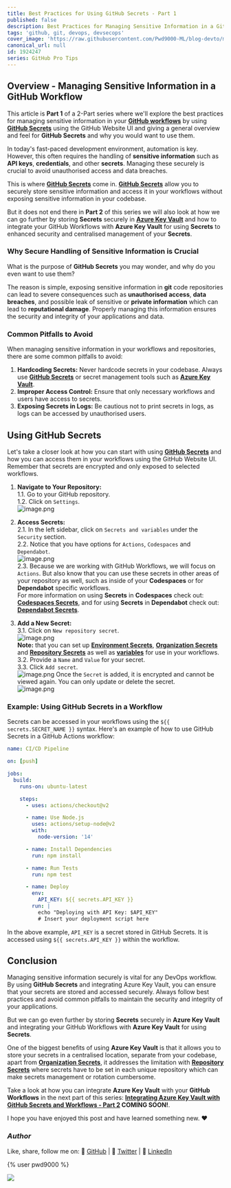 ```yaml
---
title: Best Practices for Using GitHub Secrets - Part 1
published: false
description: Best Practices for Managing Sensitive Information in a GitHub Workflow
tags: 'github, git, devops, devsecops'
cover_image: 'https://raw.githubusercontent.com/Pwd9000-ML/blog-devto/main/posts/2024/GitHub-Secrets-Best-Practise/assets/main-gh-tips.png'
canonical_url: null
id: 1924247
series: GitHub Pro Tips
---
```


## Overview - Managing Sensitive Information in a GitHub Workflow

This article is **Part 1** of a 2-Part series where we'll explore the best practices for managing sensitive information in your **[GitHub workflows](https://docs.github.com/en/actions/using-workflows/about-workflows?wt.mc_id=DT-MVP-5004771)** by using **[GitHub Secrets](https://docs.github.com/en/actions/security-guides/using-secrets-in-github-actions#about-secrets?wt.mc_id=DT-MVP-5004771)** using the GitHub Website UI and giving a general overview and feel for **GitHub Secrets** and why you would want to use them.

In today's fast-paced development environment, automation is key. However, this often requires the handling of **sensitive information** such as **API keys**, **credentials**, and other **secrets**. Managing these securely is crucial to avoid unauthorised access and data breaches.

This is where **[GitHub Secrets](https://docs.github.com/en/actions/security-guides/using-secrets-in-github-actions#about-secrets?wt.mc_id=DT-MVP-5004771)** come in. **[GitHub Secrets](https://docs.github.com/en/actions/security-guides/using-secrets-in-github-actions#about-secrets?wt.mc_id=DT-MVP-5004771)** allow you to securely store sensitive information and access it in your workflows without exposing sensitive information in your codebase.

But it does not end there in **Part 2** of this series we will also look at how we can go further by storing **Secrets** securely in **[Azure Key Vault](https://learn.microsoft.com/en-us/azure/key-vault/general/basic-concepts?wt.mc_id=DT-MVP-5004771)** and how to integrate your GitHub Workflows with **Azure Key Vault** for using **Secrets** to enhanced security and centralised management of your **Secrets**.

### Why Secure Handling of Sensitive Information is Crucial

What is the purpose of **GitHub Secrets** you may wonder, and why do you even want to use them?

The reason is simple, exposing sensitive information in **git** code repositories can lead to severe consequences such as **unauthorised access**, **data breaches**, and possible leak of sensitive or **private information** which can lead to **reputational damage**. Properly managing this information ensures the security and integrity of your applications and data.

### Common Pitfalls to Avoid

When managing sensitive information in your workflows and repositories, there are some common pitfalls to avoid:

1. **Hardcoding Secrets:** Never hardcode secrets in your codebase. Always use **[GitHub Secrets](https://docs.github.com/en/actions/security-guides/using-secrets-in-github-actions#about-secrets?wt.mc_id=DT-MVP-5004771)** or secret management tools such as **[Azure Key Vault](https://learn.microsoft.com/en-us/azure/key-vault/general/basic-concepts?wt.mc_id=DT-MVP-5004771)**.
2. **Improper Access Control:** Ensure that only necessary workflows and users have access to secrets.
3. **Exposing Secrets in Logs:** Be cautious not to print secrets in logs, as logs can be accessed by unauthorised users.

## Using GitHub Secrets

Let's take a closer look at how you can start with using **[GitHub Secrets](https://docs.github.com/en/actions/security-guides/using-secrets-in-github-actions#about-secrets?wt.mc_id=DT-MVP-5004771)** and how you can access them in your workflows using the GitHub Website UI. Remember that secrets are encrypted and only exposed to selected workflows.

1. **Navigate to Your Repository:**  
   1.1. Go to your GitHub repository.  
   1.2. Click on `Settings`.  
   ![image.png](https://raw.githubusercontent.com/Pwd9000-ML/blog-devto/main/posts/2024/GitHub-Secrets-Best-Practise/assets/1-settings.png)

2. **Access Secrets:**  
   2.1. In the left sidebar, click on `Secrets and variables` under the `Security` section.  
   2.2. Notice that you have options for `Actions`, `Codespaces` and `Dependabot`.  
   ![image.png](https://raw.githubusercontent.com/Pwd9000-ML/blog-devto/main/posts/2024/GitHub-Secrets-Best-Practise/assets/1-secrets.png)  
   2.3. Because we are working with GitHub Workflows, we will focus on `Actions`. But also know that you can use these secrets in other areas of your repository as well, such as inside of your **Codespaces** or for **Dependabot** specific workflows.  
   For more information on using **Secrets** in **Codespaces** check out: **[Codespaces Secrets](https://docs.github.com/en/codespaces/managing-your-codespaces/managing-your-account-specific-secrets-for-github-codespaces?wt.mc_id=DT-MVP-5004771)**, and for using **Secrets** in **Dependabot** check out: **[Dependabot Secrets](https://docs.github.com/en/code-security/dependabot/working-with-dependabot/automating-dependabot-with-github-actions#accessing-secrets?wt.mc_id=DT-MVP-5004771)**.

3. **Add a New Secret:**  
   3.1. Click on `New repository secret`.  
   ![image.png](https://raw.githubusercontent.com/Pwd9000-ML/blog-devto/main/posts/2024/GitHub-Secrets-Best-Practise/assets/1-add-secret.png)  
   **Note:** that you can set up **[Environment Secrets](https://docs.github.com/en/actions/security-guides/using-secrets-in-github-actions#creating-secrets-for-an-environment?wt.mc_id=DT-MVP-5004771)**, **[Organization Secrets](https://docs.github.com/en/actions/security-guides/using-secrets-in-github-actions#creating-secrets-for-an-organization?wt.mc_id=DT-MVP-5004771)** and **[Repository Secrets](https://docs.github.com/en/actions/security-guides/using-secrets-in-github-actions#creating-secrets-for-a-repository?wt.mc_id=DT-MVP-5004771)** as well as **[variables](https://docs.github.com/en/actions/learn-github-actions/variables?wt.mc_id=DT-MVP-5004771)** for use in your workflows.  
   3.2. Provide a `Name` and `Value` for your secret.  
   3.3. Click `Add secret`.  
   ![image.png](https://raw.githubusercontent.com/Pwd9000-ML/blog-devto/main/posts/2024/GitHub-Secrets-Best-Practise/assets/2-add-secret.png) Once the `Secret` is added, it is encrypted and cannot be viewed again. You can only update or delete the secret.  
   ![image.png](https://raw.githubusercontent.com/Pwd9000-ML/blog-devto/main/posts/2024/GitHub-Secrets-Best-Practise/assets/3-add-secret.png)

### Example: Using GitHub Secrets in a Workflow

Secrets can be accessed in your workflows using the `${{ secrets.SECRET_NAME }}` syntax. Here's an example of how to use GitHub Secrets in a GitHub Actions workflow:

```yaml
name: CI/CD Pipeline

on: [push]

jobs:
  build:
    runs-on: ubuntu-latest

    steps:
      - uses: actions/checkout@v2

      - name: Use Node.js
        uses: actions/setup-node@v2
        with:
          node-version: '14'

      - name: Install Dependencies
        run: npm install

      - name: Run Tests
        run: npm test

      - name: Deploy
        env:
          API_KEY: ${{ secrets.API_KEY }}
        run: |
          echo "Deploying with API Key: $API_KEY"  
          # Insert your deployment script here
```

In the above example, `API_KEY` is a secret stored in GitHub Secrets. It is accessed using `${{ secrets.API_KEY }}` within the workflow.

## Conclusion

Managing sensitive information securely is vital for any DevOps workflow. By using **GitHub Secrets** and integrating Azure Key Vault, you can ensure that your secrets are stored and accessed securely. Always follow best practices and avoid common pitfalls to maintain the security and integrity of your applications.

But we can go even further by storing **Secrets** securely in **Azure Key Vault** and integrating your GitHub Workflows with **Azure Key Vault** for using **Secrets**.

One of the biggest benefits of using **Azure Key Vault** is that it allows you to store your secrets in a centralised location, separate from your codebase, apart from **[Organization Secrets](https://docs.github.com/en/actions/security-guides/using-secrets-in-github-actions#creating-secrets-for-an-organization?wt.mc_id=DT-MVP-5004771)**, it addresses the limitation with **[Repository Secrets](https://docs.github.com/en/actions/security-guides/using-secrets-in-github-actions#creating-secrets-for-a-repository?wt.mc_id=DT-MVP-5004771)** where secrets have to be set in each unique repository which can make secrets management or rotation cumbersome.

Take a look at how you can integrate **Azure Key Vault** with your **GitHub Workflows** in the next part of this series: **[Integrating Azure Key Vault with GitHub Secrets and Workflows - Part 2]() COMING SOON!**.

I hope you have enjoyed this post and have learned something new. :heart:

### _Author_

Like, share, follow me on: :octopus: [GitHub](https://github.com/Pwd9000-ML) | :penguin: [Twitter](https://twitter.com/pwd9000) | :space_invader: [LinkedIn](https://www.linkedin.com/in/marcel-l-61b0a96b/)

{% user pwd9000 %}

<a href="https://www.buymeacoffee.com/pwd9000"><img src="https://img.buymeacoffee.com/button-api/?text=Buy me a coffee&emoji=&slug=pwd9000&button_colour=FFDD00&font_colour=000000&font_family=Cookie&outline_colour=000000&coffee_colour=ffffff"></a>
